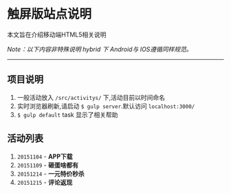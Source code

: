 ﻿# 触屏版站点说明

本文旨在介绍移动端HTML5相关说明


*Note：以下内容非特殊说明 hybrid 下 Android与 IOS遵循同样规范。*

***
## 项目说明

1. 一般活动放入 `/src/activitys/` 下,活动目前以时间命名
1. 实时浏览器刷新,请启动 `$ gulp server`.默认访问 `localhost:3000/`
1. `$ gulp default` task 显示了相关帮助


## 活动列表
> 
1. `20151104`  -  **APP下载**  
1. `20151109`  -  **砸蛋啥都有** 
1. `20151214`  -  **一元特价秒杀** 
1. `20151215`  -  **评论返现** 